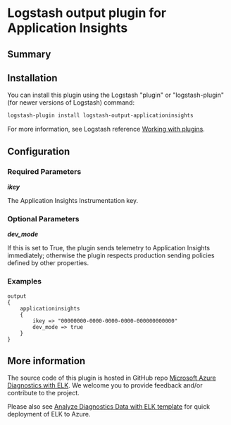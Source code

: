 # Logstash output plugin for Application Insights 

## Summary


## Installation
You can install this plugin using the Logstash "plugin" or "logstash-plugin" (for newer versions of Logstash) command:
```sh
logstash-plugin install logstash-output-applicationinsights
```
For more information, see Logstash reference [Working with plugins](https://www.elastic.co/guide/en/logstash/current/working-with-plugins.html).

## Configuration
### Required Parameters
__*ikey*__

The Application Insights Instrumentation key.

### Optional Parameters
__*dev_mode*__

If this is set to True, the plugin sends telemetry to Application Insights immediately; otherwise the plugin respects production sending policies defined by other properties.

### Examples
```
output
{
    applicationinsights
    {
        ikey => "00000000-0000-0000-0000-000000000000"
        dev_mode => true
    }
}
```

## More information
The source code of this plugin is hosted in GitHub repo [Microsoft Azure Diagnostics with ELK](https://github.com/Azure/azure-diagnostics-tools). We welcome you to provide feedback and/or contribute to the project.

Please also see [Analyze Diagnostics Data with ELK template](https://github.com/Azure/azure-quickstart-templates/tree/master/diagnostics-with-elk) for quick deployment of ELK to Azure.   